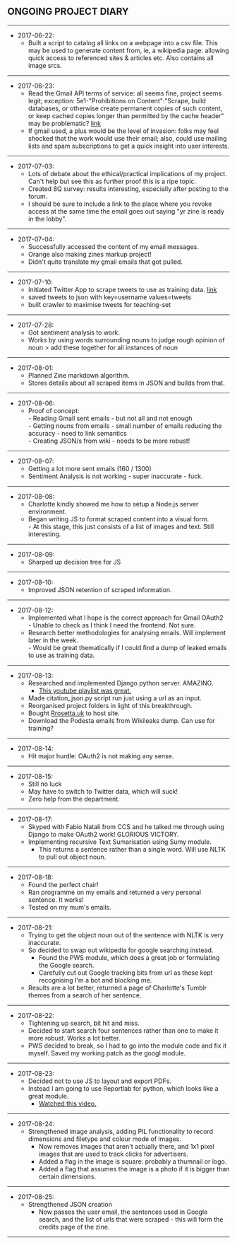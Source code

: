 ## ONGOING PROJECT DIARY
---
+ 2017-06-22:  
  + Built a script to catalog all links on a webpage into a csv file. This may be used to generate content from, ie, a wikipedia page: allowing quick access to referenced sites & articles etc. Also contains all image srcs.
---
+ 2017-06-23:
  + Read the Gmail API terms of service: all seems fine, project seems legit; exception: 5e1-"Prohibitions on Content":"Scrape, build databases, or otherwise create permanent copies of such content, or keep cached copies longer than permitted by the cache header" may be problematic? 
    [link](https://console.developers.google.com/tos?id=universal)  
  + If gmail used, a plus would be the level of invasion: folks may feel shocked that the work would use their email; also, could use mailing lists and spam subscriptions to get a quick insight into user interests.
---
+ 2017-07-03:  
  + Lots of debate about the ethical/practical implications of my project. Can't help but see this as further proof this is a ripe topic.  
  + Created 8Q survey: results interesting, especially after posting to the forum.  
  + I should be sure to include a link to the place where you revoke access at the same time the email goes out saying "yr zine is ready in the lobby".  
---
+ 2017-07-04:  
  + Successfully accessed the content of my email messages.  
  + Orange also making zines markup project!  
  + Didn't quite translate my gmail emails that got pulled.  
---
+ 2017-07-10:  
  + Initiated Twitter App to scrape tweets to use as training data.  [link](https://marcobonzanini.com/2015/03/02/mining-twitter-data-with-python-part-1/)  
  + saved tweets to json with key=username values=tweets  
  + built crawler to maximise tweets for teaching-set  
---
+ 2017-07-28:  
  + Got sentiment analysis to work.  
  + Works by using words surrounding nouns to judge rough opinion of noun > add these together for all instances of noun  
---
+ 2017-08-01:  
  + Planned Zine markdown algorithm.
  + Stores details about all scraped items in JSON and builds from that.
---
+ 2017-08-06:  
  + Proof of concept:  
            - Reading Gmail sent emails - but not all and not enough  
            - Getting nouns from emails - small number of emails reducing the accuracy - need to link semantics  
            - Creating JSON/s from wiki - needs to be more robust!  
---
+ 2017-08-07:  
  + Getting a lot more sent emails (160 / 1300)  
  + Sentiment Analysis is not working - super inaccurate - fuck.  
---
+ 2017-08-08:  
  + Charlotte kindly showed me how to setup a Node.js server environment. 
  + Began writing JS to format scraped content into a visual form.  
            - At this stage, this just consists of a list of images and text. Still interesting.  
---
+ 2017-08-09:  
  + Sharped up decision tree for JS  
---
+ 2017-08-10:  
  + Improved JSON retention of scraped information.  
---
+ 2017-08-12:  
  + Implemented what I hope is the correct approach for Gmail OAuth2  
            - Unable to check as I think I need the frontend. Not sure.  
  + Research better methodologies for analysing emails. Will implement later in the week.  
            - Would be great thematically if I could find a dump of leaked emails to use as training data.  
---
+ 2017-08-13:  
  + Researched and implemented Django python server. AMAZING. 
    + [This youtube playlist was great.](https://www.youtube.com/playlist?list=PL6gx4Cwl9DGBlmzzFcLgDhKTTfNLfX1IK) 
  + Made citation_json.py script run just using a url as an input.  
  + Reorganised project folders in light of this breakthrough.  
  + Bought [Rrosetta.uk](http://Rrosetta.uk) to host site.
  + Download the Podesta emails from Wikileaks dump. Can use for training?
---
+ 2017-08-14:
  + Hit major hurdle: OAuth2 is not making any sense.
---
+ 2017-08-15:
  + Still no luck
  + May have to switch to Twitter data, which will suck!
  + Zero help from the department.
---
+ 2017-08-17:
  + Skyped with Fabio Natali from CCS and he talked me through using Django to make OAuth2 work! GLORIOUS VICTORY.
  + Implementing recursive Text Sumarisation using Sumy module.
    + This returns a sentence rather than a single word. Will use NLTK to pull out object noun.
---
+ 2017-08-18:
  + Found the perfect chair!
  + Ran programme on my emails and returned a very personal sentence. It works!
  + Tested on my mum's emails.
---
+ 2017-08-21:
  + Trying to get the object noun out of the sentence with NLTK is very inaccurate. 
  + So decided to swap out wikipedia for google searching instead.
    + Found the PWS module, which does a great job or formulating the Google search.
    + Carefully cut out Google tracking bits from url as these kept recognising I'm a bot and blocking me.
  + Results are a lot better, returned a page of Charlotte's Tumblr themes from a search of her sentence.
---
+ 2017-08-22:
  + Tightening up search, bit hit and miss.
  + Decided to start search four sentences rather than one to make it more robust. Works a lot better.
  + PWS decided to break, so I had to go into the module code and fix it myself. Saved my working patch as the googl module.
---
+ 2017-08-23:
  + Decided not to use JS to layout and export PDFs.
  + Instead I am going to use Reportlab for python, which looks like a great module.
    + [Watched this video.](https://www.youtube.com/watch?v=Ei0fL6j8DtI)
---
+ 2017-08-24:
  + Strengthened image analysis, adding PIL functionality to record dimensions and filetype and colour mode of images.
    + Now removes images that aren't actually there, and 1x1 pixel images that are used to track clicks for advertisers.
    + Added a flag in the image is square: probably a thumnail or logo.
    + Added a flag that assumes the image is a photo if it is bigger than certain dimensions.
---
+ 2017-08-25:
  + Strengthened JSON creation
    + Now passes the user email, the sentences used in Google search, and the list of urls that were scraped - this will form the credits page of the zine.
---